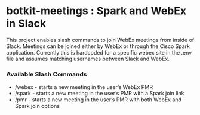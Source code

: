# botkit-meetings : Spark and WebEx in Slack
This project enables slash commands to join WebEx meetings from inside of Slack.  Meetings can be joined either by WebEx or through the Cisco Spark application.  Currently this is hardcoded for a specific webex site in the .env file and assumes matching usernames between Slack and WebEx.

### Available Slash Commands

* /webex - starts a new meeting in the user’s WebEx PMR
* /spark - starts a new meeting in the user’s PMR with a Spark join link
* /pmr - starts a new meeting in the user’s PMR with both WebEx and Spark join options
